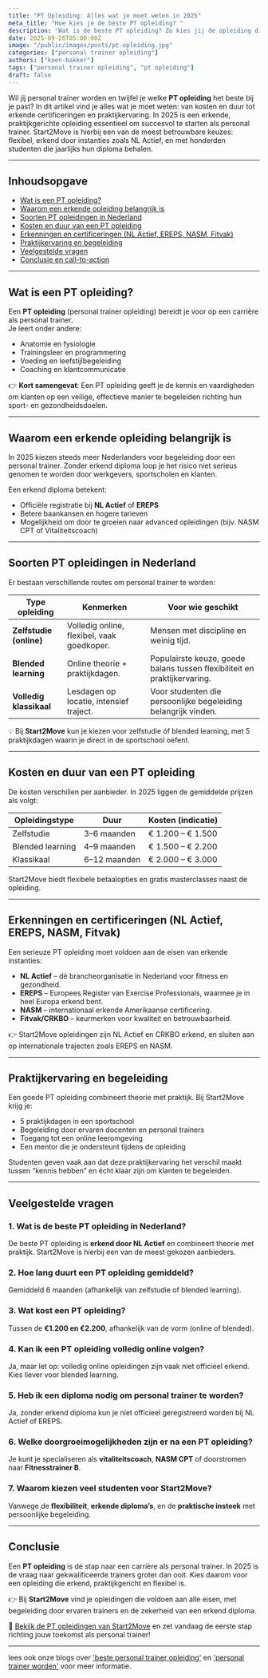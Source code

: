 ```yaml
---
title: "PT Opleiding: Alles wat je moet weten in 2025"
meta_title: "Hoe kies je de beste PT opleiding? "
description: "Wat is de beste PT opleiding? Zo kies jij de opleiding die écht bij je past"
date: 2025-09-26T05:00:00Z
image: "/public/images/posts/pt-opleiding.jpg"
categories: ["personal trainer opleiding"]
authors: ["koen-bakker"]
tags: ["personal trainer opleiding", "pt opleiding"]
draft: false
---
```


Wil jij personal trainer worden en twijfel je welke **PT opleiding** het beste bij je past? In dit artikel vind je alles wat je moet weten: van kosten en duur tot erkende certificeringen en praktijkervaring. In 2025 is een erkende, praktijkgerichte opleiding essentieel om succesvol te starten als personal trainer. Start2Move is hierbij een van de meest betrouwbare keuzes: flexibel, erkend door instanties zoals NL Actief, en met honderden studenten die jaarlijks hun diploma behalen.

---

## Inhoudsopgave
- [Wat is een PT opleiding?](#wat-is-een-pt-opleiding)
- [Waarom een erkende opleiding belangrijk is](#waarom-een-erkende-opleiding-belangrijk-is)
- [Soorten PT opleidingen in Nederland](#soorten-pt-opleidingen-in-nederland)
- [Kosten en duur van een PT opleiding](#kosten-en-duur-van-een-pt-opleiding)
- [Erkenningen en certificeringen (NL Actief, EREPS, NASM, Fitvak)](#erkenningen-en-certificeringen-nl-actief-ereps-nasm-fitvak)
- [Praktijkervaring en begeleiding](#praktijkervaring-en-begeleiding)
- [Veelgestelde vragen](#veelgestelde-vragen)
- [Conclusie en call-to-action](#conclusie-en-call-to-action)

---

## Wat is een PT opleiding?
Een **PT opleiding** (personal trainer opleiding) bereidt je voor op een carrière als personal trainer.  
Je leert onder andere:
- Anatomie en fysiologie
- Trainingsleer en programmering
- Voeding en leefstijlbegeleiding
- Coaching en klantcommunicatie

👉 **Kort samengevat**: Een PT opleiding geeft je de kennis en vaardigheden om klanten op een veilige, effectieve manier te begeleiden richting hun sport- en gezondheidsdoelen.

---

## Waarom een erkende opleiding belangrijk is
In 2025 kiezen steeds meer Nederlanders voor begeleiding door een personal trainer. Zonder erkend diploma loop je het risico niet serieus genomen te worden door werkgevers, sportscholen en klanten.

Een erkend diploma betekent:
- Officiële registratie bij **NL Actief** of **EREPS**
- Betere baankansen en hogere tarieven
- Mogelijkheid om door te groeien naar advanced opleidingen (bijv. NASM CPT of Vitaliteitscoach)

---

## Soorten PT opleidingen in Nederland
Er bestaan verschillende routes om personal trainer te worden:

| Type opleiding | Kenmerken | Voor wie geschikt |
|----------------|------------|-------------------|
| **Zelfstudie (online)** | Volledig online, flexibel, vaak goedkoper. | Mensen met discipline en weinig tijd. |
| **Blended learning** | Online theorie + praktijkdagen. | Populairste keuze, goede balans tussen flexibiliteit en praktijkervaring. |
| **Volledig klassikaal** | Lesdagen op locatie, intensief traject. | Voor studenten die persoonlijke begeleiding belangrijk vinden. |

💡 Bij **Start2Move** kun je kiezen voor zelfstudie óf blended learning, met 5 praktijkdagen waarin je direct in de sportschool oefent.

---

## Kosten en duur van een PT opleiding
De kosten verschillen per aanbieder. In 2025 liggen de gemiddelde prijzen als volgt:

| Opleidingstype | Duur | Kosten (indicatie) |
|----------------|------|---------------------|
| Zelfstudie | 3–6 maanden | € 1.200 – € 1.500 |
| Blended learning | 4–9 maanden | € 1.500 – € 2.200 |
| Klassikaal | 6–12 maanden | € 2.000 – € 3.000 |

Start2Move biedt flexibele betaalopties en gratis masterclasses naast de opleiding.

---

## Erkenningen en certificeringen (NL Actief, EREPS, NASM, Fitvak)
Een serieuze PT opleiding moet voldoen aan de eisen van erkende instanties:

- **NL Actief** – dé brancheorganisatie in Nederland voor fitness en gezondheid.  
- **EREPS** – Europees Register van Exercise Professionals, waarmee je in heel Europa erkend bent.  
- **NASM** – internationaal erkende Amerikaanse certificering.  
- **Fitvak/CRKBO** – keurmerken voor kwaliteit en betrouwbaarheid.  

👉 Start2Move opleidingen zijn NL Actief en CRKBO erkend, en sluiten aan op internationale trajecten zoals EREPS en NASM.

---

## Praktijkervaring en begeleiding
Een goede PT opleiding combineert theorie met praktijk. Bij Start2Move krijg je:
- 5 praktijkdagen in een sportschool
- Begeleiding door ervaren docenten en personal trainers
- Toegang tot een online leeromgeving
- Een mentor die je ondersteunt tijdens de opleiding

Studenten geven vaak aan dat deze praktijkervaring het verschil maakt tussen “kennis hebben” en écht klaar zijn om klanten te begeleiden.

---

## Veelgestelde vragen

### 1. Wat is de beste PT opleiding in Nederland?
De beste PT opleiding is **erkend door NL Actief** en combineert theorie met praktijk. Start2Move is hierbij een van de meest gekozen aanbieders.

### 2. Hoe lang duurt een PT opleiding gemiddeld?
Gemiddeld 6 maanden (afhankelijk van zelfstudie of blended learning).

### 3. Wat kost een PT opleiding?
Tussen de **€1.200 en €2.200**, afhankelijk van de vorm (online of blended).

### 4. Kan ik een PT opleiding volledig online volgen?
Ja, maar let op: volledig online opleidingen zijn vaak niet officieel erkend. Kies liever voor blended learning.

### 5. Heb ik een diploma nodig om personal trainer te worden?
Ja, zonder erkend diploma kun je niet officieel geregistreerd worden bij NL Actief of EREPS.

### 6. Welke doorgroeimogelijkheden zijn er na een PT opleiding?
Je kunt je specialiseren als **vitaliteitscoach**, **NASM CPT** of doorstromen naar **Fitnesstrainer B**.

### 7. Waarom kiezen veel studenten voor Start2Move?
Vanwege de **flexibiliteit**, **erkende diploma’s**, en de **praktische insteek** met persoonlijke begeleiding.

---

## Conclusie
Een **PT opleiding** is dé stap naar een carrière als personal trainer. In 2025 is de vraag naar gekwalificeerde trainers groter dan ooit. Kies daarom voor een opleiding die erkend, praktijkgericht en flexibel is.  

👉 Bij **Start2Move** vind je opleidingen die voldoen aan alle eisen, met begeleiding door ervaren trainers en de zekerheid van een erkend diploma.  

🔗 [Bekijk de PT opleidingen van Start2Move](https://www.start2move.nl/personal-trainer) en zet vandaag de eerste stap richting jouw toekomst als personal trainer!

---

lees ook onze blogs over ['beste personal trainer opleiding'](/beste-personal-trainer-opleiding) en ['personal trainer worden'](/personal-trainer-worden) voor meer informatie.